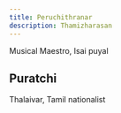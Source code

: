 ```yaml
---
title: Peruchithranar
description: Thamizharasan
---
```


Musical Maestro, Isai puyal


## Puratchi

Thalaivar, Tamil nationalist